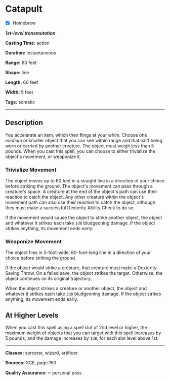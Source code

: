 # Catapult

- [x] Homebrew

***1st-level transmutation***

**Casting Time:** action

**Duration:** instantaneous

**Range:** 60 feet

**Shape:** line

**Length:** 60 feet

**Width:** 5 feet

**Tags:** somatic

---

## Description
You accelerate an item, which then flings at your whim.
Choose one *medium* or smaller object that you can see within range and that isn't being worn or carried by another creature.
The object must weigh less than 5 pounds.
When you cast this spell, you can choose to either trivialize the object's movement, or weaponize it.

### Trivialize Movement
The object moves up to 60 feet in a straight line in a direction of your choice before striking the ground.
The object's movement can pass through a creature's space.
A creature at the end of the object's path can use their reaction to catch the object.
Any other creature within the object's movement path can also use their reaction to catch the object, although they must make a successful Dexterity Ability Check to do so.

If the movement would cause the object to strike another object, the object and whatever it strikes each take `1d8` bludgeoning damage.
If the object strikes anything, its movement ends early.

### Weaponize Movement
The object flies in 5-foot-wide, 60-foot-long line in a direction of your choice before striking the ground.

If the object would strike a creature, that creature must make a Dexterity Saving Throw.
On a failed save, the object strikes the target.
Otherwise, the object continues on its original trajectory.

When the object strikes a creature or another object, the object and whatever it strikes each take `3d8` bludgeoning damage.
If the object strikes anything, its movement ends early.

## At Higher Levels
When you cast this spell using a spell slot of 2nd level or higher, the maximum weight of objects that you can target with this spell increases by 5 pounds, and the damage increases by `1d8`, for each slot level above 1st.

---

**Classes:** sorcerer, wizard, artificer

**Sources:** XGE, page 150

**Quality Assurance:** :star: personal pass
